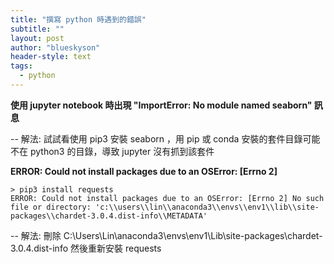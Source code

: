 ```yaml
---
title: "撰寫 python 時遇到的錯誤"
subtitle: ""
layout: post
author: "blueskyson"
header-style: text
tags:
  - python
---
```


**使用 jupyter notebook 時出現 "ImportError: No module named seaborn" 訊息**

-- 解法: 試試看使用 pip3 安裝 seaborn ，用 pip 或 conda 安裝的套件目錄可能不在 python3 的目錄，導致 jupyter 沒有抓到該套件

**ERROR: Could not install packages due to an OSError: [Errno 2]**

```
> pip3 install requests
ERROR: Could not install packages due to an OSError: [Errno 2] No such file or directory: 'c:\\users\\lin\\anaconda3\\envs\\env1\\lib\\site-packages\\chardet-3.0.4.dist-info\\METADATA'
```
-- 解法: 刪除 C:\Users\Lin\anaconda3\envs\env1\Lib\site-packages\chardet-3.0.4.dist-info 然後重新安裝 requests